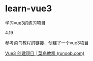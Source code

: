 # learn-vue3
学习vue3的练习项目



4.19

参考菜鸟教程的链接，创建了一个vue3项目

[Vue3 创建项目 | 菜鸟教程 (runoob.com)](https://www.runoob.com/vue3/vue3-create-project.html)
